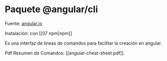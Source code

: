 
# Paquete @angular/cli

Fuente: [angular.io](https://angular.io/cli)

Instalación: con [[07 npm|npm]]

Es una interfaz de líneas de comandos para facilitar la creación en angular.

Pdf Resumen de Comandos: [[angular-cheat-sheet.pdf]].

